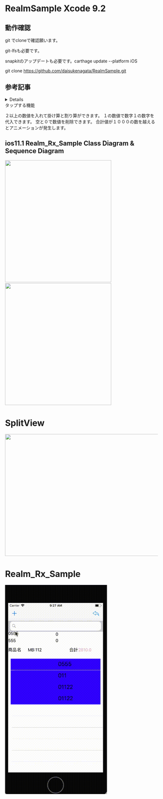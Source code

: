 # RealmSample Xcode 9.2

## 動作確認
git でcloneで確認願います。

git-lfsも必要です。

snapkitのアップデートも必要です。carthage update --platform iOS

git clone https://github.com/daisukenagata/RealmSample.git



## 参考記事
<details>
http://qiita.com/daisukenagata/items/46bde08c8d5b384157b1
http://qiita.com/daisukenagata/items/b4ae43700bec50a7bdd3
http://qiita.com/daisukenagata/items/bfbbbad90d2cfcf06464
http://qiita.com/daisukenagata/items/7175b11a16de7d19dddb
http://qiita.com/daisukenagata/items/361925cff942359c5af3
http://qiita.com/daisukenagata/items/f4cf06457b17053dbd7f
</details>
タップする機能


２以上の数値を入れて掛け算と割り算ができます。
１の数値で数字１の数字を代入できます。
空と０で数値を削除できます。
合計値が１０００の数を越えるとアニメーションが発生します。

## ios11.1 Realm_Rx_Sample Class Diagram & Sequence Diagram
<img src="https://github.com/daisukenagata/RealmSample/blob/master/RealmSample/design/ClassDesin.png?raw=true" width="350px" height="400px"><img src="https://github.com/daisukenagata/RealmSample/blob/master/RealmSample/design/Sequence%20Diagram.png" width="350px" height="400px">


# SplitView

<img src="https://github.com/daisukenagata/Realm_Rx_Sample/blob/master/Split.png?raw=true" width="600px" height="400px">


# Realm_Rx_Sample

![](https://github.com/daisukenagata/RealmSample/blob/master/Movie.gif?raw=true)
